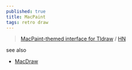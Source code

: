 ```yaml
---
published: true
title: MacPaint
tags: retro draw
---
```

> [MacPaint-themed interface for Tldraw](https://paint.withdiagram.com/) / [HN](https://news.ycombinator.com/item?id=30508508)

see also
- [MacDraw](https://www.macintoshrepository.org/2204-macdraw)
